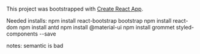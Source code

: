 This project was bootstrapped with [Create React App](https://github.com/facebook/create-react-app).

Needed installs:
npm install react-bootstrap bootstrap
npm install react-dom
npm install antd
npm install @material-ui
npm install grommet styled-components --save



notes:
semantic is bad
